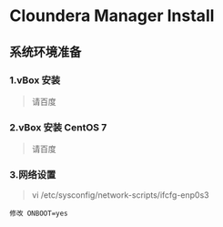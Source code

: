 
# Cloundera Manager Install 

## 系统环境准备
### 1.vBox 安装
> 请百度  

### 2.vBox 安装 CentOS 7
> 请百度  

### 3.网络设置  

> vi /etc/sysconfig/network-scripts/ifcfg-enp0s3  

```
修改 ONBOOT=yes
```